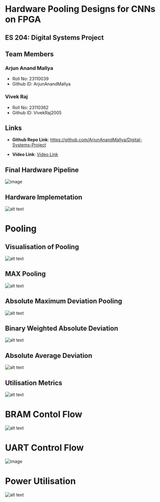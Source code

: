 # Hardware Pooling Designs for CNNs on FPGA 
## **ES 204: Digital Systems Project**

## Team Members

### Arjun Anand Mallya

- Roll No: 23110039
- Github ID: ArjunAnandMallya

### Vivek Raj

- Roll No: 23110362
- Github ID: VivekRaj2005


## Links

- **Github Repo Link**: <a href="https://github.com/ArjunAnandMallya/Digital-Systems-Project">https://github.com/ArjunAnandMallya/Digital-Systems-Project</a>

- **Video Link**: <a href="https://iitgnacin-my.sharepoint.com/:v:/g/personal/23110362_iitgn_ac_in/EUyYeVOFENZLgfJCnyZZixEBjRhKEr3Et0tte__TPPp3IQ?nav=eyJyZWZlcnJhbEluZm8iOnsicmVmZXJyYWxBcHAiOiJPbmVEcml2ZUZvckJ1c2luZXNzIiwicmVmZXJyYWxBcHBQbGF0Zm9ybSI6IldlYiIsInJlZmVycmFsTW9kZSI6InZpZXciLCJyZWZlcnJhbFZpZXciOiJNeUZpbGVzTGlua0NvcHkifX0&e=Bh1bHk ">Video Link</a>

## Final Hardware Pipeline

![image](https://github.com/user-attachments/assets/051b691f-6eb5-4a85-ba25-90a40c56b892)


## Hardware Implemetation

![alt text](Doc/image-1.png)

# Pooling

## Visualisation of Pooling

![alt text](Doc/image-2.png)

## MAX Pooling

![alt text](Doc/image-3.png)

## Absolute Maximum Deviation Pooling

![alt text](Doc/image-4.png)

## Binary Weighted Absolute Deviation

![alt text](Doc/image-5.png)

## Absolute Average Deviation

![alt text](Doc/image-6.png)

## Utilisation Metrics

![alt text](Doc/image-8.png)

# BRAM Contol Flow

![alt text](Doc/image-7.png)

# UART Control Flow

![image](https://github.com/user-attachments/assets/56ec665d-cf04-42e1-b01c-fc7c0c1e1cc7)


# Power Utilisation

![alt text](Doc/image-10.png)











